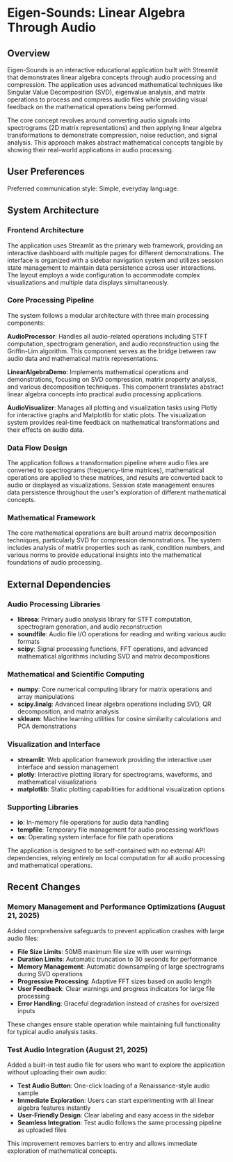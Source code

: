 # Eigen-Sounds: Linear Algebra Through Audio

## Overview

Eigen-Sounds is an interactive educational application built with Streamlit that demonstrates linear algebra concepts through audio processing and compression. The application uses advanced mathematical techniques like Singular Value Decomposition (SVD), eigenvalue analysis, and matrix operations to process and compress audio files while providing visual feedback on the mathematical operations being performed.

The core concept revolves around converting audio signals into spectrograms (2D matrix representations) and then applying linear algebra transformations to demonstrate compression, noise reduction, and signal analysis. This approach makes abstract mathematical concepts tangible by showing their real-world applications in audio processing.

## User Preferences

Preferred communication style: Simple, everyday language.

## System Architecture

### Frontend Architecture
The application uses Streamlit as the primary web framework, providing an interactive dashboard with multiple pages for different demonstrations. The interface is organized with a sidebar navigation system and utilizes session state management to maintain data persistence across user interactions. The layout employs a wide configuration to accommodate complex visualizations and multiple data displays simultaneously.

### Core Processing Pipeline
The system follows a modular architecture with three main processing components:

**AudioProcessor**: Handles all audio-related operations including STFT computation, spectrogram generation, and audio reconstruction using the Griffin-Lim algorithm. This component serves as the bridge between raw audio data and mathematical matrix representations.

**LinearAlgebraDemo**: Implements mathematical operations and demonstrations, focusing on SVD compression, matrix property analysis, and various decomposition techniques. This component translates abstract linear algebra concepts into practical audio processing applications.

**AudioVisualizer**: Manages all plotting and visualization tasks using Plotly for interactive graphs and Matplotlib for static plots. The visualization system provides real-time feedback on mathematical transformations and their effects on audio data.

### Data Flow Design
The application follows a transformation pipeline where audio files are converted to spectrograms (frequency-time matrices), mathematical operations are applied to these matrices, and results are converted back to audio or displayed as visualizations. Session state management ensures data persistence throughout the user's exploration of different mathematical concepts.

### Mathematical Framework
The core mathematical operations are built around matrix decomposition techniques, particularly SVD for compression demonstrations. The system includes analysis of matrix properties such as rank, condition numbers, and various norms to provide educational insights into the mathematical foundations of audio processing.

## External Dependencies

### Audio Processing Libraries
- **librosa**: Primary audio analysis library for STFT computation, spectrogram generation, and audio reconstruction
- **soundfile**: Audio file I/O operations for reading and writing various audio formats
- **scipy**: Signal processing functions, FFT operations, and advanced mathematical algorithms including SVD and matrix decompositions

### Mathematical and Scientific Computing
- **numpy**: Core numerical computing library for matrix operations and array manipulations
- **scipy.linalg**: Advanced linear algebra operations including SVD, QR decomposition, and matrix analysis
- **sklearn**: Machine learning utilities for cosine similarity calculations and PCA demonstrations

### Visualization and Interface
- **streamlit**: Web application framework providing the interactive user interface and session management
- **plotly**: Interactive plotting library for spectrograms, waveforms, and mathematical visualizations
- **matplotlib**: Static plotting capabilities for additional visualization options

### Supporting Libraries
- **io**: In-memory file operations for audio data handling
- **tempfile**: Temporary file management for audio processing workflows
- **os**: Operating system interface for file path operations

The application is designed to be self-contained with no external API dependencies, relying entirely on local computation for all audio processing and mathematical operations.

## Recent Changes

### Memory Management and Performance Optimizations (August 21, 2025)
Added comprehensive safeguards to prevent application crashes with large audio files:

- **File Size Limits**: 50MB maximum file size with user warnings
- **Duration Limits**: Automatic truncation to 30 seconds for performance  
- **Memory Management**: Automatic downsampling of large spectrograms during SVD operations
- **Progressive Processing**: Adaptive FFT sizes based on audio length
- **User Feedback**: Clear warnings and progress indicators for large file processing
- **Error Handling**: Graceful degradation instead of crashes for oversized inputs

These changes ensure stable operation while maintaining full functionality for typical audio analysis tasks.

### Test Audio Integration (August 21, 2025)
Added a built-in test audio file for users who want to explore the application without uploading their own audio:

- **Test Audio Button**: One-click loading of a Renaissance-style audio sample
- **Immediate Exploration**: Users can start experimenting with all linear algebra features instantly
- **User-Friendly Design**: Clear labeling and easy access in the sidebar
- **Seamless Integration**: Test audio follows the same processing pipeline as uploaded files

This improvement removes barriers to entry and allows immediate exploration of mathematical concepts.
